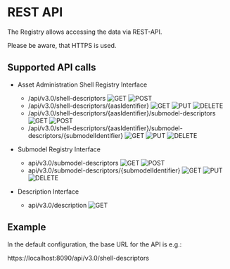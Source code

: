 # REST API

The Registry allows accessing the data via REST-API.

Please be aware, that HTTPS is used.

## Supported API calls

-   Asset Administration Shell Registry Interface
    -   /api/v3.0/shell-descriptors ![GET](https://img.shields.io/badge/GET-blue) ![POST](https://img.shields.io/badge/POST-brightgreen)
    -   /api/v3.0/shell-descriptors/{aasIdentifier} ![GET](https://img.shields.io/badge/GET-blue) ![PUT](https://img.shields.io/badge/PUT-orange) ![DELETE](https://img.shields.io/badge/DELETE-red)
    -   /api/v3.0/shell-descriptors/{aasIdentifier}/submodel-descriptors ![GET](https://img.shields.io/badge/GET-blue) ![POST](https://img.shields.io/badge/POST-brightgreen)
    -   /api/v3.0/shell-descriptors/{aasIdentifier}/submodel-descriptors/{submodelIdentifier} ![GET](https://img.shields.io/badge/GET-blue) ![PUT](https://img.shields.io/badge/PUT-orange) ![DELETE](https://img.shields.io/badge/DELETE-red)

-   Submodel Registry Interface
    -   api/v3.0/submodel-descriptors ![GET](https://img.shields.io/badge/GET-blue) ![POST](https://img.shields.io/badge/POST-brightgreen)
    -   api/v3.0/submodel-descriptors/{submodelIdentifier} ![GET](https://img.shields.io/badge/GET-blue) ![PUT](https://img.shields.io/badge/PUT-orange) ![DELETE](https://img.shields.io/badge/DELETE-red)

-   Description Interface
    -   api/v3.0/description ![GET](https://img.shields.io/badge/GET-blue)

## Example

In the default configuration, the base URL for the API is e.g.:

https://localhost:8090/api/v3.0/shell-descriptors
